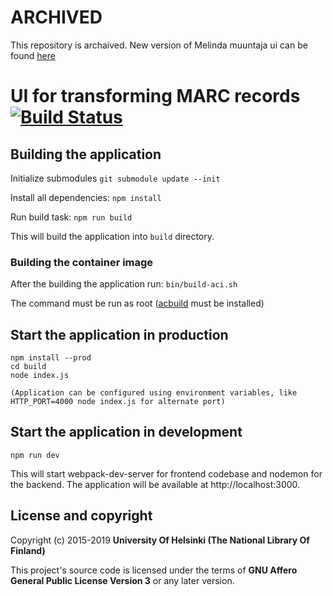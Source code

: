# ARCHIVED
This repository is archaived. New version of Melinda muuntaja ui can be found [here](https://github.com/NatLibFi/melinda-ui-muuntaja)

# UI for transforming MARC records [![Build Status](https://travis-ci.org/NatLibFi/melinda-muuntaja.svg?branch=master)](https://travis-ci.org/NatLibFi/melinda-muuntaja)
## Building the application

Initialize submodules
`git submodule update --init`

Install all dependencies:
`npm install`

Run build task:
`npm run build`

This will build the application into `build` directory.

### Building the container image
After the building the application run:
`bin/build-aci.sh`

The command must be run as root ([acbuild](https://github.com/containers/build) must be installed)

## Start the application in production
```
npm install --prod
cd build
node index.js

(Application can be configured using environment variables, like HTTP_PORT=4000 node index.js for alternate port)
```

## Start the application in development
`npm run dev`

This will start webpack-dev-server for frontend codebase and nodemon for the backend. The application will be available at http://localhost:3000.

## License and copyright

Copyright (c) 2015-2019 **University Of Helsinki (The National Library Of Finland)**

This project's source code is licensed under the terms of **GNU Affero General Public License Version 3** or any later version.
